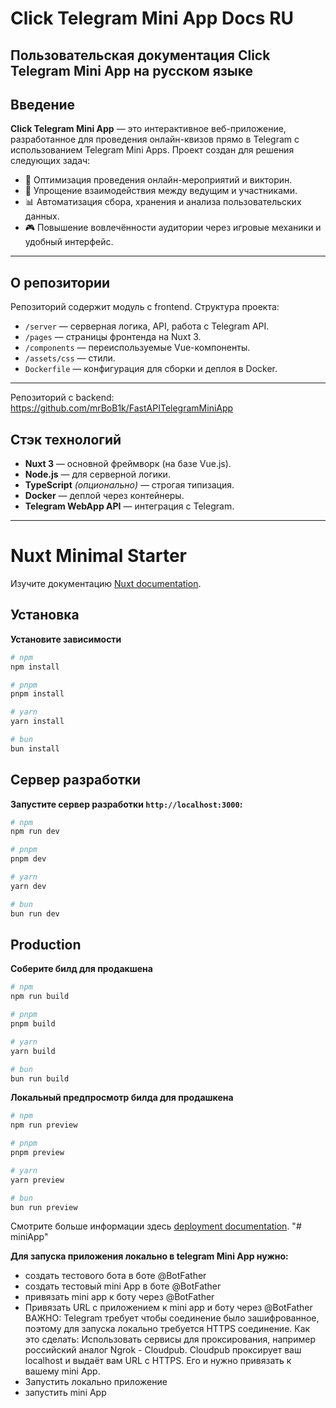 # Click Telegram Mini App Docs RU
**Пользовательская документация Click Telegram Mini App на русском языке**
---
## Введение
**Click Telegram Mini App** — это интерактивное веб-приложение, разработанное для проведения онлайн-квизов прямо в Telegram с использованием Telegram Mini Apps.
Проект создан для решения следующих задач:
- 🔄 Оптимизация проведения онлайн-мероприятий и викторин.
- 👥 Упрощение взаимодействия между ведущим и участниками.
- 📊 Автоматизация сбора, хранения и анализа пользовательских данных.
- 🎮 Повышение вовлечённости аудитории через игровые механики и удобный интерфейс.
---
## О репозитории
Репозиторий содержит модуль с frontend. 
Структура проекта:

- `/server` — серверная логика, API, работа с Telegram API.
- `/pages` — страницы фронтенда на Nuxt 3.
- `/components` — переиспользуемые Vue-компоненты.
- `/assets/css` — стили.
- `Dockerfile` — конфигурация для сборки и деплоя в Docker.
---
Репозиторий с backend: https://github.com/mrBoB1k/FastAPITelegramMiniApp
## Стэк технологий

- **Nuxt 3** — основной фреймворк (на базе Vue.js).
- **Node.js** — для серверной логики.
- **TypeScript** *(опционально)* — строгая типизация.
- **Docker** — деплой через контейнеры.
- **Telegram WebApp API** — интеграция с Telegram.
---
# Nuxt Minimal Starter

Изучите документацию  [Nuxt documentation](https://nuxt.com/docs/getting-started/introduction).

## Установка

**Установите зависимости**

```bash
# npm
npm install

# pnpm
pnpm install

# yarn
yarn install

# bun
bun install
```

## Сервер разработки

**Запустите сервер разработки `http://localhost:3000`:**

```bash
# npm
npm run dev

# pnpm
pnpm dev

# yarn
yarn dev

# bun
bun run dev
```

## Production

**Соберите билд для продакшена**

```bash
# npm
npm run build

# pnpm
pnpm build

# yarn
yarn build

# bun
bun run build
```

**Локальный предпросмотр билда для продашкена**

```bash
# npm
npm run preview

# pnpm
pnpm preview

# yarn
yarn preview

# bun
bun run preview
```

Смотрите больше информации здесь [deployment documentation](https://nuxt.com/docs/getting-started/deployment).
"# miniApp" 

**Для запуска приложения локально в telegram Mini App нужно:**
 - создать тестового бота в боте @BotFather
 - создать тестовый mini App в боте @BotFather
 - привязать mini app к боту через @BotFather
 - Привязать URL с приложением к mini app и боту через @BotFather
    ВАЖНО: Telegram требует чтобы соединение было зашифрованное, поэтому для запуска локально требуется HTTPS соединение.
    Как это сделать: Использовать сервисы для проксирования, например российский аналог Ngrok - Cloudpub.
    Cloudpub проксирует ваш localhost и выдаёт вам URL с HTTPS. Его и нужно привязать к вашему mini App.
 - Запустить локально приложение
 - запустить mini App
